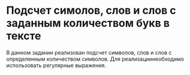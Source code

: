 # Подсчет симолов, слов и слов с заданным количеством букв в тексте
В данном задании реализован подсчет символов, слов и слов с определенным количеством символов. Для реализациинеобходимо использовать регулярные выражения.